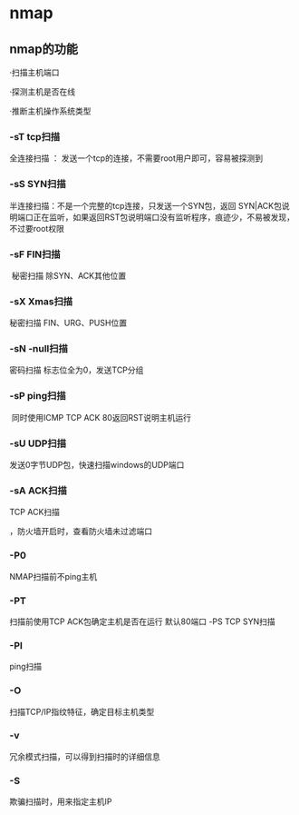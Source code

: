 # nmap

## nmap的功能

·扫描主机端口

·探测主机是否在线

·推断主机操作系统类型

### -sT  tcp扫描

全连接扫描 ：  发送一个tcp的连接，不需要root用户即可，容易被探测到

### -sS    SYN扫描

半连接扫描：不是一个完整的tcp连接，只发送一个SYN包，返回		SYN|ACK包说明端口正在监听，如果返回RST包说明端口没有监听程序，痕迹少，不易被发现，不过要root权限

### -sF     FIN扫描

​    秘密扫描   除SYN、ACK其他位置

### 	-sX    Xmas扫描

   秘密扫描    FIN、URG、PUSH位置

### 	-sN   -null扫描

   密码扫描   标志位全为0，发送TCP分组

### 	-sP   ping扫描

​    同时使用ICMP  TCP  ACK 80返回RST说明主机运行

### 	-sU  UDP扫描

   发送0字节UDP包，快速扫描windows的UDP端口

### 	-sA  ACK扫描

  TCP ACK扫描

，防火墙开启时，查看防火墙未过滤端口

### 	-P0

  NMAP扫描前不ping主机

### 	-PT

  扫描前使用TCP  ACK包确定主机是否在运行  默认80端口
	-PS  TCP  SYN扫描

### 	-PI

  ping扫描

### 	-O 

 扫描TCP/IP指纹特征，确定目标主机类型

### 	-v 

 冗余模式扫描，可以得到扫描时的详细信息

### 	-S

   欺骗扫描时，用来指定主机IP
	